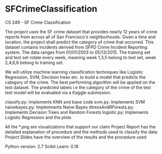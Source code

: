 # SFCrimeClassification
CS 249 - SF Crime Classification

The project uses the SF crime dataset that provides nearly 12 years of crime reports from across all of San Francisco's neighborhoods. Given a time and location, the project shall predict the category of crime that occurred. This dataset contains incidents derived from SFPD Crime Incident Reporting system. The data ranges from 01/01/2003 to 05/13/2015. The training set and test set rotate every week, meaning week 1,3,5 belong to test set, week 2,4,6,8 belong to training set.

We will utilize machine learning classification techniques like Logistic Regression, SVM, Decision trees etc. to build a model that predicts the category of the crime. The best performing algorithm will be applied on the test dataset. The predicted labels i.e the category of the crime of the test test model will be evaluated via a Kaggle submission.


classify.py: Implements KNN and base code
svm.py: Implements SVM
naivebayes.py: Implemnents Naive Bayes
dtressAndRForests.py: Implements Decision Trees and Random Forests
logistic.py: Implements Logistic Regression and the plots

All the *.png are visualizations that support our claim
Project Report has the detailed explanation of procedure and the methods used to classify the data
Project Slides have the overview of the results and the procedure used

Python version: 2.7
Scikit Learn: 0.18

